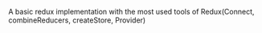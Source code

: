 A basic redux implementation with the most used tools of Redux(Connect, combineReducers, createStore, Provider)

